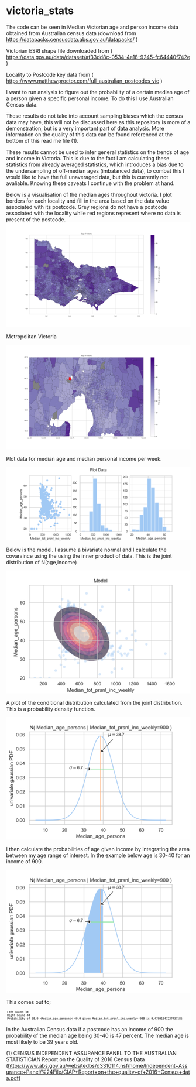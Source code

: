 # victoria_stats
The code can be seen in 
Median Victorian age and person income data obtained from Australian census data (download from https://datapacks.censusdata.abs.gov.au/datapacks/ )

Victorian ESRI shape file downloaded from ( https://data.gov.au/data/dataset/af33dd8c-0534-4e18-9245-fc64440f742e )

Locality to Postcode key data from ( https://www.matthewproctor.com/full_australian_postcodes_vic )

I want to run analysis to figure out the probability of a certain median age of a person given a specific personal income. To do this I use Australian Census data.

These results do not take into account sampling biases which the census data may have, this will not be discussed here as this repository is more of a demonstration, but is a very important part of data analysis. More information on the quality of this data can be found referenced at the bottom of this read me file (1). 

These results cannot be used to infer general statistics on the trends of age and income in Victoria. This is due to the fact I am calculating these statistics from already averaged statistics, which introduces a bias due to the undersampling of off-median ages (imbalanced data), to combat this I would like to have the full unaveraged data, but this is currently not avaliable. Knowing these caveats I continue with the problem at hand. 


Below is a visualisation of the median ages throughout victoria. I plot borders for each locality and fill in the area based on the data value associated with its postcode. Grey regions do not have a postcode associated with the locality while red regions represent where no data is present of the postcode. 
![plot](./vic_postcodes/map_of_victoria_200dpi.png)

Metropolitan Victoria

![plot](./vic_postcodes/map_metro_vic_200dpi.png)



Plot data for median age and median personal income per week.

![plot](./vic_postcodes/plot_data.png)

Below is the model. I assume a bivariate normal and I calculate the covaraince using the using the inner product of data. This is the joint distribution of N(age,income)

![plot](./vic_postcodes/model.png)

A plot of the conditional distribution calculated from the joint distribution. This is a probability density function.

![plot](./vic_postcodes/conditional.png)

I then calculate the probabilities of age given income by integrating the area between my age range of interest. In the example below age is 30-40 for an income of 900.  

![plot](./vic_postcodes/conditional_interval.png)

This comes out to; 

![plot](./vic_postcodes/left_right.png)

In the Australian Census data if a postcode has an income of 900 the probability of the median age being 30-40 is 47 percent. The median age is most likely to be 39 years old.




(1) CENSUS INDEPENDENT ASSURANCE PANEL TO THE AUSTRALIAN STATISTICIAN Report on the Quality of 2016 Census Data (https://www.abs.gov.au/websitedbs/d3310114.nsf/home/Independent+Assurance+Panel/%24File/CIAP+Report+on+the+quality+of+2016+Census+data.pdf)
